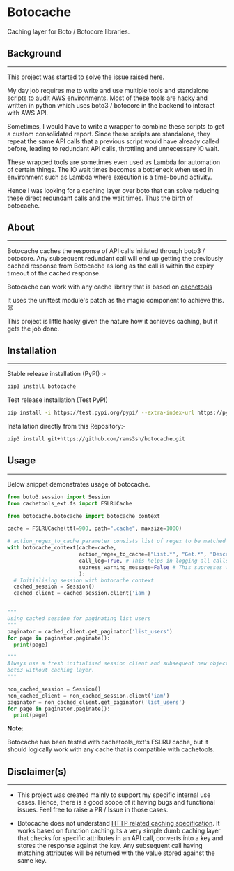 # Botocache

Caching layer for Boto / Botocore libraries.


## Background

---

This project was started to solve the issue raised [here](https://github.com/boto/boto3/issues/2723).

My day job requires me to write and use multiple tools and standalone scripts to audit AWS environments. 
Most of these tools are hacky and written in python which uses boto3 / botocore in the backend to interact with AWS API.

Sometimes, I would have to write a wrapper to combine these scripts to get a custom consolidated report. 
Since these scripts are standalone, they repeat the same API calls that a previous script would have already 
called before, leading to redundant API calls, throttling and unnecessary IO wait. 

These wrapped tools are sometimes even used as Lambda for automation of certain things. 
The IO wait times becomes a bottleneck when used in environment such as Lambda where execution is a 
time-bound activity. 

Hence I was looking for a caching layer over boto that can solve reducing these direct redundant calls and 
the wait times. Thus the birth of botocache.


## About

---

Botocache caches the response of API calls initiated through boto3 / botocore.
Any subsequent redundant call will end up getting the previously cached response from Botocache as long as the call is
within the expiry timeout of the cached response. 

Botocache can work with any cache library that is based on [cachetools](https://github.com/tkem/cachetools/)

It uses the unittest module's patch as the magic component to achieve this. :wink:

This project is little hacky given the nature how it achieves caching, but it gets the job done. 


## Installation

---
Stable release installation (PyPI) :-
```bash
pip3 install botocache
```

Test release installation (Test PyPI)
```bash
pip install -i https://test.pypi.org/pypi/ --extra-index-url https://pypi.org/simple botocache
```

Installation directly from this Repository:-
```bash
pip3 install git+https://github.com/rams3sh/botocache.git
```


## Usage

---

Below snippet demonstrates usage of botocache.

```python
from boto3.session import Session
from cachetools_ext.fs import FSLRUCache

from botocache.botocache import botocache_context

cache = FSLRUCache(ttl=900, path=".cache", maxsize=1000)

# action_regex_to_cache parameter consists list of regex to be matched against a given action for considering the call to be cached
with botocache_context(cache=cache,
                       action_regex_to_cache=["List.*", "Get.*", "Describe.*"],  
                       call_log=True, # This helps in logging all calls made to AWS. Useful while debugging. Default value is False.
                       supress_warning_message=False # This supresses warning messages encountered while caching. Default value is False. 
                       ):
  # Initialising session with botocache context
  cached_session = Session()
  cached_client = cached_session.client('iam')


"""
Using cached session for paginating list users
"""
paginator = cached_client.get_paginator('list_users')
for page in paginator.paginate():
  print(page)

"""
Always use a fresh initialised session client and subsequent new objects outside the context of botocache to use 
boto3 without caching layer.
"""

non_cached_session = Session()
non_cached_client = non_cached_session.client('iam')
paginator = non_cached_client.get_paginator('list_users')
for page in paginator.paginate():
  print(page)

```
**Note:** 

Botocache has been tested with cachetools_ext's FSLRU cache, but it should logically work with any cache that is 
compatible with cachetools.


## Disclaimer(s)

---

* This project was created mainly to support my specific internal use cases. 
Hence, there is a good scope of it having bugs and functional issues. Feel free to raise a PR / Issue in those cases.


* Botocache does not understand [HTTP related caching specification](https://tools.ietf.org/html/rfc7234).
It works based on function caching.Its a very simple dumb caching layer that checks for specific attributes in an API call, converts into a key 
and stores the response against the key. 
Any subsequent call having matching attributes will be returned with the value stored against the same key.
